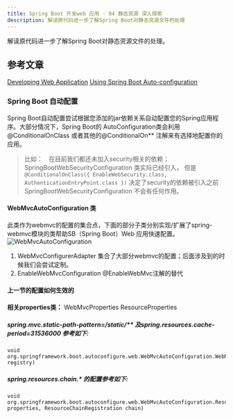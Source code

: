 ```yaml
---
title: Spring Boot 开发web 应用 - 04 静态资源 深入探索
description: 解读原代码进一步了解Spring Boot对静态资源文件的处理
---
```

解读原代码进一步了解Spring Boot对静态资源文件的处理。
## 参考文章
[Developing Web Application](https://docs.spring.io/spring-boot/docs/current/reference/html/boot-features-developing-web-applications.html)
[Using Spring Boot Auto-configuration](https://docs.spring.io/spring-boot/docs/current/reference/html/using-boot-auto-configuration.html)

### Spring Boot 自动配置
Spring Boot自动配置尝试根据您添加的jar依赖关系自动配置您的Spring应用程序。大部分情况下，Spring Boot的 AutoConfiguration类会利用@ConditionalOnClass 或者其他的@ConditionalOn** 注解来有选择地配置你的应用。 
> 比如：　在目前我们都还未加入security相关的依赖；SpringBootWebSecurityConfiguration 类实际已经引入， 但是`@ConditionalOnClass({ EnableWebSecurity.class, AuthenticationEntryPoint.class })` 决定了security的依赖被引入之前SpringBootWebSecurityConfiguration 不会有任何作用。

 #### WebMvcAutoConfiguration 类
 此类作为webmvc的配置的集合点，下面的部分子类分别实现/扩展了spring-webmvc模块的类帮助SB（Spring Boot）Web 应用快速配置。
![WebMvcAutoConfiguration](http://tech.jiu-shu.com/Spring-Boot-And-Spring-Cloud/spring-boot-auto-configuratioin.jpg)

 1. WebMvcConfigurerAdapter  集合了大部分webmvc的配置；后面涉及到的时候我们会尝试定制。
 2. EnableWebMvcConfiguration @EnableWebMvc注解的替代
 
#### 上一节的配置如何生效的
**相关properties类：** WebMvcProperties	ResourceProperties

##### spring.mvc.static-path-pattern=/static/**  及spring.resources.cache-period=31536000 参考如下:
```
void org.springframework.boot.autoconfigure.web.WebMvcAutoConfiguration.WebMvcAutoConfigurationAdapter.addResourceHandlers(ResourceHandlerRegistry registry)

```

##### spring.resources.chain.* 的配置参考如下:
```
void org.springframework.boot.autoconfigure.web.WebMvcAutoConfiguration.ResourceChainResourceHandlerRegistrationCustomizer.configureResourceChain(Chain properties, ResourceChainRegistration chain)

```